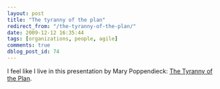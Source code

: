 ```yaml
---
layout: post
title: "The tyranny of the plan"
redirect_from: "/the-tyranny-of-the-plan/"
date: 2009-12-12 16:35:44
tags: [organizations, people, agile]
comments: true
dblog_post_id: 74
---
```

I feel like I live in this presentation by Mary Poppendieck: [The Tyranny of the Plan](https://www.infoq.com/presentations/tyranny-of-plan).

